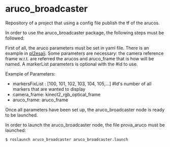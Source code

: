 # aruco_broadcaster

Repository of a project that using a config file publish the tf of the arucos.

In order to use the aruco_broadcaster package, the following steps must be followed:

First of all, the aruco parameters must be set in yaml file. There is an example in [pl2esaii](https://gitioc.upc.edu/labs/aruco_broadcaster/-/blob/master/config/pl2esaii.yaml). Some parameters are necessary:
the camera reference frame w.r.t. are referred the arucos and aruco_frame that is how will be named. A markerList parameters is optional with the #id to use.

Example of Parameters:

- markersFixList : [100, 101, 102, 103, 104, 105,...] #Id's number of all markers that are wanted to display
- camera_frame: kinect2_rgb_optical_frame
- aruco_frame: aruco_frame

Once all parameters have been set up, the aruco_broadcaster node is ready to be launched.

In order to launch the aruco_broadcaster node, the file prova_aruco must be launched:
```
$ roslaunch aruco_broadcaster aruco_broadcaster.launch
```


